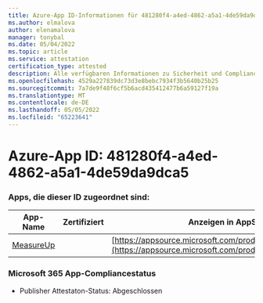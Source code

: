 ```yaml
---
title: Azure-App ID-Informationen für 481280f4-a4ed-4862-a5a1-4de59da9dca5
ms.author: elmalova
author: elenamalova
manager: tonybal
ms.date: 05/04/2022
ms.topic: article
ms.service: attestation
certification_type: attested
description: Alle verfügbaren Informationen zu Sicherheit und Compliance für 481280f4-a4ed-4862-a5a1-4de59da9dca5.
ms.openlocfilehash: 4529a227839dc73d3e8bebc7934f3b5640b25b25
ms.sourcegitcommit: 7a7de9f48f6cf5b6acd435412477b6a59127f19a
ms.translationtype: MT
ms.contentlocale: de-DE
ms.lasthandoff: 05/05/2022
ms.locfileid: "65223641"
---
```

# <a name="azure-app-id-481280f4-a4ed-4862-a5a1-4de59da9dca5"></a>Azure-App ID: 481280f4-a4ed-4862-a5a1-4de59da9dca5


### <a name="apps-associated-with-this-id"></a>Apps, die dieser ID zugeordnet sind:
| **App-Name** | **Zertifiziert** | **Anzeigen in AppSource** |
|--------------|---------------|-----------------------|
| [MeasureUp](../forward/WA200003111.md) |  | [https://appsource.microsoft.com/product/office/WA200003111](https://appsource.microsoft.com/product/office/WA200003111) |

### <a name="microsoft-365-app-compliance-status"></a>Microsoft 365 App-Compliancestatus
- Publisher Attestaton-Status: Abgeschlossen
